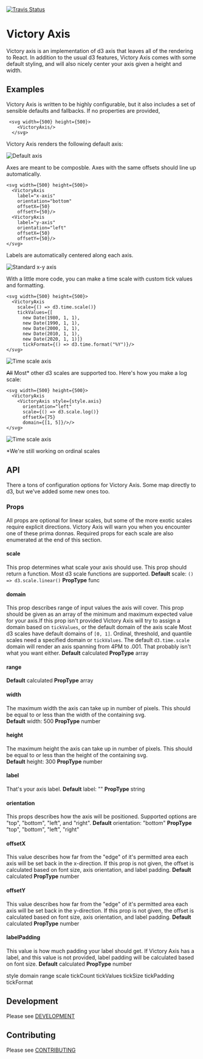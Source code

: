 [![Travis Status][trav_img]][trav_site]

Victory Axis
=============

Victory axis is an implementation of d3 axis that leaves all of the rendering to React. In addition to the usual d3 features, Victory Axis comes with some default styling, and will also nicely center your axis given a height and width.

## Examples

Victory Axis is written to be highly configurable, but it also includes a set of sensible defaults and fallbacks. If no properties are provided,   

```
 <svg width={500} height={500}>
    <VictoryAxis/>
  </svg>
```

Victory Axis renders the following default axis:

![Default axis](default-axis.png)

Axes are meant to be composble. Axes with the same offsets should line up automatically.  
```
<svg width={500} height={500}>
  <VictoryAxis
    label="x-axis"
    orientation="bottom"
    offsetX={50}
    offsetY={50}/>
  <VictoryAxis
    label="y-axis"
    orientation="left"
    offsetX={50}
    offsetY={50}/>
</svg>
```

Labels are automatically centered along each axis.

![Standard x-y axis](x-y-axis.png)

With a little more code, you can make a time scale with custom tick values and formatting. 

```
<svg width={500} height={500}>
  <VictoryAxis
    scale={() => d3.time.scale()}
    tickValues={[
      new Date(1980, 1, 1),
      new Date(1990, 1, 1),
      new Date(2000, 1, 1),
      new Date(2010, 1, 1),
      new Date(2020, 1, 1)]}
      tickFormat={() => d3.time.format("%Y")}/>
</svg>
```

![Time scale axis](time-scale-axis.png)

~~All~~ Most* other d3 scales are supported too. Here's how you make a log scale:
```
<svg width={500} height={500}>
  <VictoryAxis
    <VictoryAxis style={style.axis}
      orientation="left"
      scale={() => d3.scale.log()}
      offsetX={75}
      domain={[1, 5]}/>/>
</svg>
```

![Time scale axis](time-scale-axis.png)

*We're still working on ordinal scales

## API

There a tons of configuration options for Victory Axis. Some map directly to d3, but we've added some new ones too.

### Props

All props are optional for linear scales, but some of the more exotic scales require explicit directions.  Victory Axis will warn you when you encounter one of these prima donnas. Required props for each scale are also enumerated at the end of this section.

#### scale
This prop determines what scale your axis should use. This prop should return a function. Most d3 scale functions are supported.
**Default** scale: `() => d3.scale.linear()`
**PropType** func

#### domain
This prop describes range of input values the axis will cover. This prop should be given as an array of the minimum and maximum expected value for your axis.If this prop isn't provided Victory Axis will try to assign a domain based on `tickValues`, or the default domain of the axis scale  Most d3 scales have default domains of `[0, 1]`. Ordinal, threshold, and quantile scales need a specified domain or `tickValues`.  The default `d3.time.scale` domain will render an axis spanning from 4PM to .001. That probably isn't what you want either.
**Default** calculated
**PropType** array

#### range

**Default** calculated
**PropType** array

#### width 
The maximum width the axis can take up in number of pixels.  This should be equal to or less than the width of the containing svg.  
**Default** width: 500
**PropType** number

#### height 
The maximum height the axis can take up in number of pixels.  This should be equal to or less than the height of the containing svg.  
**Default** height: 300
**PropType** number

#### label 
That's your axis label. 
**Default** label: ""
**PropType** string

#### orientation 
This props describes how the axis will be positioned. Supported options are "top", "bottom", "left", and "right".
**Default** orientation: "bottom"
**PropType** "top", "bottom", "left", "right"

#### offsetX
This value describes how far from the "edge" of it's permitted area each axis will be set back in the x-direction.  If this prop is not given, the offset is calculated based on font size, axis orientation, and label padding.
**Default** calculated
**PropType** number

#### offsetY
This value describes how far from the "edge" of it's permitted area each axis will be set back in the y-direction.  If this prop is not given, the offset is calculated based on font size, axis orientation, and label padding.
**Default** calculated
**PropType** number

#### labelPadding
This value is how much padding your label should get. If Victory Axis has a label, and this value is not provided, label padding will be calculated based on font size. 
**Default** calculated
**PropType** number

style
domain
range
scale
tickCount
tickValues
tickSize
tickPadding
tickFormat

## Development

Please see [DEVELOPMENT](DEVELOPMENT.md)

## Contributing

Please see [CONTRIBUTING](CONTRIBUTING.md)

[trav_img]: https://api.travis-ci.org/FormidableLabs/victory-axis.svg
[trav_site]: https://travis-ci.org/FormidableLabs/victory-axis

